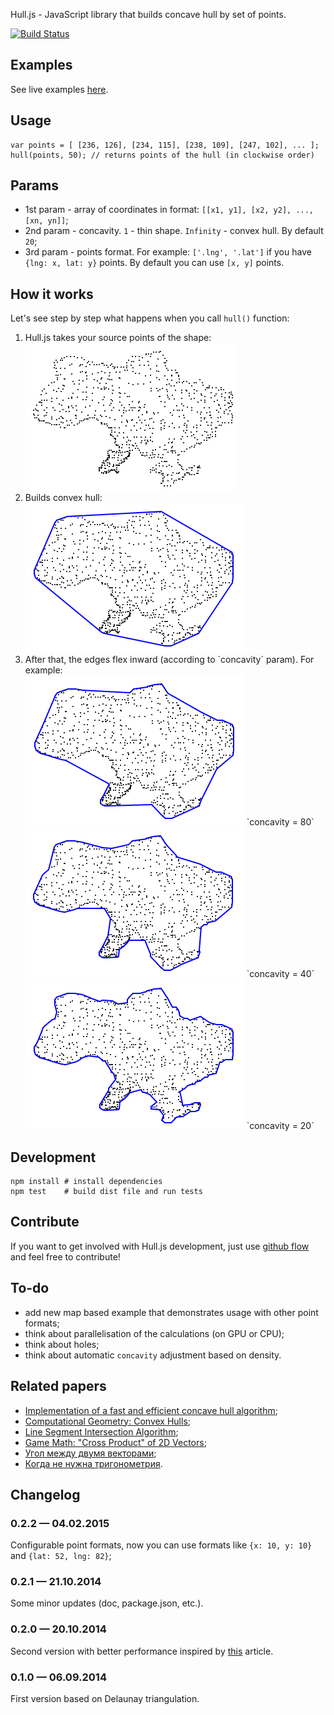 Hull.js - JavaScript library that builds concave hull by set of points.

[![Build Status](https://travis-ci.org/AndreyGeonya/hull.svg?branch=master)](https://travis-ci.org/AndreyGeonya/hull)

## Examples

See live examples <a target="_blank" href="http://andreygeonya.github.io/hull/">here</a>.

## Usage

	var points = [ [236, 126], [234, 115], [238, 109], [247, 102], ... ];
	hull(points, 50); // returns points of the hull (in clockwise order)

## Params
* 1st param - array of coordinates in format: `[[x1, y1], [x2, y2], ..., [xn, yn]]`;
* 2nd param - concavity. `1` - thin shape. `Infinity` - convex hull. By default `20`;
* 3rd param - points format. For example: `['.lng', '.lat']` if you have `{lng: x, lat: y}` points. By default you can use `[x, y]` points.

## How it works

Let's see step by step what happens when you call `hull()` function:

<ol>
    <li>
        <div>Hull.js takes your source points of the shape:</div>
        <div><img src="https://raw.githubusercontent.com/AndreyGeonya/hull/master/readme-imgs/0.png" /></div>
    </li>
    <li>
        <div>Builds convex hull:</div>
        <div><img src="https://raw.githubusercontent.com/AndreyGeonya/hull/master/readme-imgs/1.png" /></div>
    </li>
    <li>
        <div>After that, the edges flex inward (according to `concavity` param). For example:</div>
        <div>
            <img src="https://raw.githubusercontent.com/AndreyGeonya/hull/master/readme-imgs/2_1.png" />
            `concavity = 80`
            <img src="https://raw.githubusercontent.com/AndreyGeonya/hull/master/readme-imgs/2_2.png" />
            `concavity = 40`
            <img src="https://raw.githubusercontent.com/AndreyGeonya/hull/master/readme-imgs/2_3.png" />
            `concavity = 20`
        </div>
    </li>
</ol>

## Development
	npm install # install dependencies
	npm test	# build dist file and run tests

## Contribute

If you want to get involved with Hull.js development, just use <a href="https://guides.github.com/introduction/flow/index.html" target="_blank">github flow</a> and feel free to contribute!

## To-do

* add new map based example that demonstrates usage with other point formats;
* think about parallelisation of the calculations (on GPU or CPU);
* think about holes;
* think about automatic `concavity` adjustment based on density.

## Related papers

* <a target="_blank" href="http://www.it.uu.se/edu/course/homepage/projektTDB/ht13/project10/Project-10-report.pdf">Implementation of a fast and efficient concave hull algorithm</a>;
* <a target="_blank" href="http://www.cs.jhu.edu/~misha/Fall05/09.13.05.pdf">Computational Geometry: Convex Hulls</a>;
* <a target="_blank" href="http://bryceboe.com/2006/10/23/line-segment-intersection-algorithm/">Line Segment Intersection Algorithm</a>;
* <a target="_blank" href="http://allenchou.net/2013/07/cross-product-of-2d-vectors/">Game Math: "Cross Product" of 2D Vectors</a>;
* <a target="_blank" href="http://users.livejournal.com/_winnie/237714.html">Угол между двумя векторами</a>;
* <a target="_blank" href="http://habrahabr.ru/post/105882/">Когда не нужна тригонометрия</a>.

## Changelog

### 0.2.2 — 04.02.2015
Configurable point formats, now you can use formats like `{x: 10, y: 10}` and `{lat: 52, lng: 82}`;
### 0.2.1 — 21.10.2014
Some minor updates (doc, package.json, etc.).
### 0.2.0 — 20.10.2014
Second version with better performance inspired by <a href="http://www.it.uu.se/edu/course/homepage/projektTDB/ht13/project10/Project-10-report.pdf" target="_blank">this</a> article.
### 0.1.0 — 06.09.2014
First version based on Delaunay triangulation.